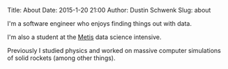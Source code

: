 Title: About
Date: 2015-1-20 21:00
Author: Dustin Schwenk
Slug: about

I'm a software engineer who enjoys finding things out with data. 

I'm also a student at the [Metis](http://www.thisismetis.com/) data science intensive. 

Previously I studied physics and worked on massive computer simulations of solid rockets (among other things).

